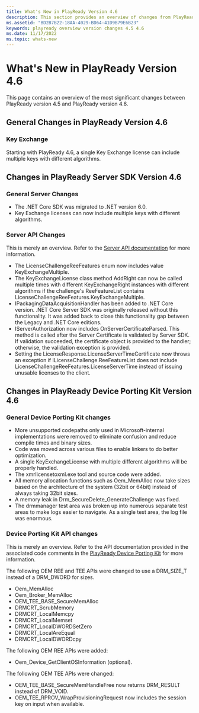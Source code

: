 ```yaml
---
title: What's New in PlayReady Version 4.6
description: This section provides an overview of changes from PlayReady version 4.5 to PlayReady version 4.6.
ms.assetid: "BD2B7B22-18AA-4029-BD64-41D9B79E6B23"
keywords: playready overview version changes 4.5 4.6
ms.date: 11/17/2022
ms.topic: whats-new
---
```


# What's New in PlayReady Version 4.6

This page contains an overview of the most significant changes between PlayReady version 4.5 and PlayReady version 4.6.

## General Changes in PlayReady Version 4.6

### Key Exchange

Starting with PlayReady 4.6, a single Key Exchange license can include multiple keys with different algorithms.

## Changes in PlayReady Server SDK Version 4.6

### General Server Changes

* The .NET Core SDK was migrated to .NET version 6.0.
* Key Exchange licenses can now include multiple keys with different algorithms.

### Server API Changes

This is merely an overview. Refer to the [Server API documentation](/dotnet/api/Microsoft.Media.Drm) for more information.

* The LicenseChallengeReeFeatures enum now includes value KeyExchangeMultiple.
* The KeyExchangeLicense class method AddRight can now be called multiple times with different KeyExchangeRight instances with different algorithms if the challenge's ReeFeatureList contains LicenseChallengeReeFeatures.KeyExchangeMultiple.
* IPackagingDataAcquisitionHandler has been added to .NET Core version. .NET Core Server SDK was originally released without this functionality. It was added back to close this functionality gap between the Legacy and .NET Core editions.
* IServerAuthorization now includes OnServerCertificateParsed. This method is called after the Server Certificate is validated by Server SDK. If validation succeeded, the certificate object is provided to the handler; otherwise, the validation exception is provided.
* Setting the LicenseResponse.LicenseServerTimeCertificate now throws an exception if ILicenseChallenge.ReeFeatureList does not include LicenseChallengeReeFeatures.LicenseServerTime instead of issuing unusable licenses to the client.

## Changes in PlayReady Device Porting Kit Version 4.6

### General Device Porting Kit changes

* More unsupported codepaths only used in Microsoft-internal implementations were removed to eliminate confusion and reduce compile times and binary sizes.
* Code was moved across various files to enable linkers to do better optimization.
* A single KeyExchangeLicense with multiple different algorithms will be properly handled.
* The xmrlicensetoxml.exe tool and source code were added.
* All memory allocation functions such as Oem_MemAlloc now take sizes based on the architecture of the system (32bit or 64bit) instead of always taking 32bit sizes.
* A memory leak in Drm_SecureDelete_GenerateChallenge was fixed.
* The drmmanager test area was broken up into numerous separate test areas to make logs easier to navigate. As a single test area, the log file was enormous.

### Device Porting Kit API changes

This is merely an overview. Refer to the API documentation provided in the associated code comments in the [PlayReady Device Porting Kit](/playready/overview/device-porting-kit) for more information.

The following OEM REE and TEE APIs were changed to use a DRM_SIZE_T instead of a DRM_DWORD for sizes.

* Oem_MemAlloc
* Oem_Broker_MemAlloc
* OEM_TEE_BASE_SecureMemAlloc
* DRMCRT_ScrubMemory
* DRMCRT_LocalMemcpy
* DRMCRT_LocalMemset
* DRMCRT_LocalDWORDSetZero
* DRMCRT_LocalAreEqual
* DRMCRT_LocalDWORDcpy

The following OEM REE APIs were added:

* Oem_Device_GetClientOSInformation (optional).

The following OEM TEE APIs were changed:

* OEM_TEE_BASE_SecureMemHandleFree now returns DRM_RESULT instead of DRM_VOID.
* OEM_TEE_RPROV_WrapProvisioningRequest now includes the session key on input when available.


